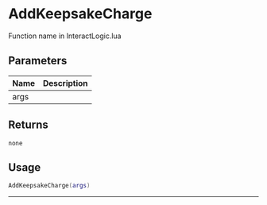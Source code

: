 # AddKeepsakeCharge

Function name in InteractLogic.lua

## Parameters

| Name | Description |
| ---- | ----------- |
| args |             |

## Returns

`none`

## Usage

```lua
AddKeepsakeCharge(args)
```

---
